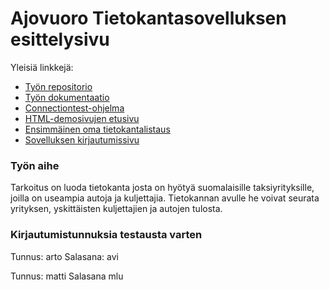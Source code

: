 # Ajovuoro Tietokantasovelluksen esittelysivu

Yleisiä linkkejä:

* [Työn repositorio](https://github.com/hosseinbahmanpour/tsoha)
* [Työn dokumentaatio](https://github.com/hosseinbahmanpour/tsoha/tree/master/doc)
* [Connectiontest-ohjelma](http://t-xbax.users.cs.helsinki.fi/ConnectionTest/)
* [HTML-demosivujen etusivu](http://t-xbax.users.cs.helsinki.fi/taksidb/html-demo/kirjautuminendemo.html)
* [Ensimmäinen oma tietokantalistaus](http://t-xbax.users.cs.helsinki.fi/taksidb/Listaustesti)
* [Sovelluksen kirjautumissivu](http://t-xbax.users.cs.helsinki.fi/taksidb/)

### Työn aihe

 Tarkoitus on luoda tietokanta josta on hyötyä suomalaisille taksiyrityksille, joilla on useampia autoja ja kuljettajia. Tietokannan avulle he voivat seurata yrityksen, yskittäisten kuljettajien ja autojen tulosta.

### Kirjautumistunnuksia testausta varten

 Tunnus: arto
 Salasana: avi

 Tunnus: matti
 Salasana mlu


